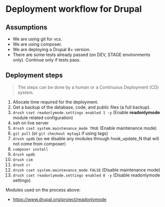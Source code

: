 # Deployment workflow for Drupal

## Assumptions

- We are using git for vcs.
- We are using composer.
- We are deploying a Drupal 8+ version.
- There are some tests already passed (on DEV, STAGE environments only). Continue only if tests pass.

## Deployment steps

> The steps can be done by a human or a Continuous Deployment (CD) system.

1. Allocate time required for the deployment.
2. Get a backup of the database, code, and public files (a full backup).
3. `drush cset readonlymode.settings enabled 1 -y` (Enable **readonlymode** module related configuration)
4. ssh on live server
5. `drush cset system.maintenance_mode TRUE` (Enable maintenance mode)
6. `git pull` (or `git checkout mytag1` if using tags)
7. `drush updb` (so we disable any modules through hook_update_N that will not come from composer)
8. `composer install`
9. `drush updb`
10. `drush cim`
11. `drush cr`
12. `drush cset system.maintenance_mode FALSE` (Disable maintenance mode)
13. `drush cset readonlymode.settings enabled 0 -y` (Disable readonlymode settings)

Modules used on the process above:

- <https://www.drupal.org/project/readonlymode>
